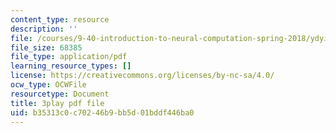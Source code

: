 ```yaml
---
content_type: resource
description: ''
file: /courses/9-40-introduction-to-neural-computation-spring-2018/ydyiq1Z22gc_transcript.pdf
file_size: 68385
file_type: application/pdf
learning_resource_types: []
license: https://creativecommons.org/licenses/by-nc-sa/4.0/
ocw_type: OCWFile
resourcetype: Document
title: 3play pdf file
uid: b35313c0-c702-46b9-bb5d-01bddf446ba0
---
```

